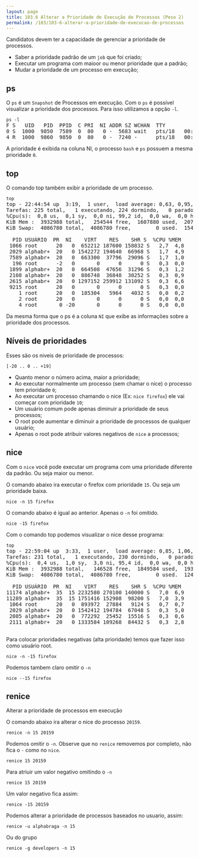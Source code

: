 ```yaml
---
layout: page
title: 103.6 Alterar a Prioridade de Execução de Processos (Peso 2)
permalink: /103/103-6-alterar-a-prioridade-de-execucao-de-processos
---
```


Candidatos devem ter a capacidade de gerenciar a prioridade de processos.


* Saber a prioridade padrão de um `job` que foi criado;
* Executar um programa com maioor ou menor prioridade que a padrão;
* Mudar a prioridade de um processo em execução;

## ps

O `ps` é um `Snapshot` de Processos em execução. Com o `ps` é possível visualizar a prioridade dos processos. Para isso utilizamos a opção `-l`.

<pre class="command-line language-bash" data-user="alphabraga" data-host="localhost">
<code>ps -l</code>
F S   UID   PID  PPID  C PRI  NI ADDR SZ WCHAN  TTY          TIME CMD
0 S  1000  9850  7589  0  80   0 -  5683 wait   pts/18   00:00:00 bash
4 R  1000  9860  9850  0  80   0 -  7240 -      pts/18   00:00:00 ps
</pre>

A prioridade é exibida na coluna NI, o processo `bash` e `ps` possuem a mesma prioridade `0`.


## top

O comando top também exibir a prioridade de um processo.


<pre class="command-line language-bash" data-user="alphabraga" data-host="localhost">
<code>top</code>
top - 22:44:54 up  3:19,  1 user,  load average: 0,63, 0,95, 1,00
Tarefas: 225 total,   1 executando, 224 dormindo,   0 parado,   0 zumbi
%Cpu(s):  0,8 us,  0,1 sy,  0,0 ni, 99,2 id,  0,0 wa,  0,0 hi,  0,0 si,  0,0 st
KiB Mem :  3932988 total,   254544 free,  1607880 used,  2070564 buff/cache
KiB Swap:  4086780 total,  4086780 free,        0 used.  1548744 avail Mem 

  PID USUÁRIO  PR  NI    VIRT    RES    SHR S  %CPU %MEM     TIME+ COMMAND                                                             
 1066 root      20   0  652212 187600 158832 S   2,7  4,8   2:53.38 Xorg                                                                
 2029 alphabr+  20   0 1542272 194640  66968 S   1,7  4,9   2:46.47 compiz                                                              
 7589 alphabr+  20   0  663300  37796  29096 S   1,7  1,0   0:03.77 gnome-terminal-                                                     
  196 root      -2   0       0      0      0 S   0,3  0,0   0:02.17 i915/signal:0                                                       
 1899 alphabr+  20   0  664508  47656  31296 S   0,3  1,2   0:06.60 hud-service                                                         
 2108 alphabr+  20   0  886748  36848  30252 S   0,3  0,9   0:06.60 nm-applet                                                           
 2615 alphabr+  20   0 1297152 259912 131092 S   0,3  6,6   4:54.04 chrome                                                              
 9215 root      20   0       0      0      0 S   0,3  0,0   0:00.22 kworker/1:1                                                         
    1 root      20   0  185304   5964   4032 S   0,0  0,2   0:01.64 systemd                                                             
    2 root      20   0       0      0      0 S   0,0  0,0   0:00.00 kthreadd                                                            
    4 root       0 -20       0      0      0 S   0,0  0,0   0:00.00 kworker/0:0H                 
</pre>


Da mesma forma que o ps é a coluna `NI` que exibe as informações sobre a prioridade dos processos. 


## Níveis de prioridades


Esses são os niveis de prioridade de processos:


	[-20 .. 0 .. +19]


* Quanto menor o número acima, maior a prioridade;
* Ao executar normalmente um processo (sem chamar o nice) o processo tem prioridade `0`;
* Ao executar um processo chamando o nice (Ex: `nice firefox`) ele vai começar com prioridade `10`;
* Um usuário comum pode apenas diminuir a prioridade de seus processos;
* O root pode aumentar e diminuir a prioridade de processos de qualquer usuário;
* Apenas o root pode atribuir valores negativos de `nice` a processos;


## nice

Com o `nice` você pode executar um programa com uma prioridade diferente da padrão. Ou seja maior ou menor.

O comando abaixo ira executar o firefox com prioridade `15`. Ou seja um prioridade baixa.

<pre class="command-line language-bash" data-user="alphabraga" data-host="localhost">
<code>nice -n 15 firefox</code>
</pre>

O comando abaixo é igual ao anterior. Apenas o `-n` foi omitido.

<pre class="command-line language-bash" data-user="alphabraga" data-host="localhost">
<code>nice -15 firefox</code>
</pre>


Com o comando top podemos visualizar o nice desse programa:

<pre class="command-line language-bash" data-user="alphabraga" data-host="localhost">
<code>top</code>
top - 22:59:04 up  3:33,  1 user,  load average: 0,85, 1,06, 1,04
Tarefas: 231 total,   1 executando, 230 dormindo,   0 parado,   0 zumbi
%Cpu(s):  0,4 us,  1,0 sy,  3,0 ni, 95,4 id,  0,0 wa,  0,0 hi,  0,2 si,  0,0 st
KiB Mem :  3932988 total,   146528 free,  1849584 used,  1936876 buff/cache
KiB Swap:  4086780 total,  4086780 free,        0 used.  1245840 avail Mem 

  PID USUÁRIO  PR  NI    VIRT    RES    SHR S  %CPU %MEM     TIME+ COMMAND                                                             
11174 alphabr+  35  15 2232580 270100 140000 S   7,0  6,9   0:09.03 firefox                                                             
11289 alphabr+  35  15 1751416 152908  98200 S   7,0  3,9   0:04.59 Web Content                                                         
 1064 root      20   0  893972  27884   9124 S   0,7  0,7   0:03.09 core                                                                
 2029 alphabr+  20   0 1542412 194784  67048 S   0,3  5,0   3:34.21 compiz                                                              
 2085 alphabr+  20   0  772292  25452  15516 S   0,3  0,6   0:11.54 core                                                                
 2111 alphabr+  20   0 1333584 109268  84432 S   0,3  2,8   0:18.05 nautilus      

</pre>

Para colocar prioridades negativas (alta prioridade) temos que fazer isso como usuário root.

<pre class="command-line language-bash" data-user="root" data-host="localhost">
<code>nice -n -15 firefox</code>
</pre>

Podemos tambem claro omitir o `-n`

<pre class="command-line language-bash" data-user="root" data-host="localhost">
<code>nice --15 firefox</code>
</pre>


## renice

Alterar a prioridade de processos em execução

O comando abaixo ira alterar o nice do processo `20159`.

<pre class="command-line language-bash" data-user="root" data-host="localhost">
<code>renice -n 15 20159</code>
</pre>

Podemos omitir o `-n`. Observe que no `renice` removemos por completo, não fica o `-` como no `nice`.

<pre class="command-line language-bash" data-user="root" data-host="localhost">
<code>renice 15 20159</code>
</pre>


Para atriuir um valor negativo omitindo o `-n`

<pre class="command-line language-bash" data-user="root" data-host="localhost">
<code>renice 15 20159</code>
</pre>

Um valor negativo fica assim:

<pre class="command-line language-bash" data-user="root" data-host="localhost">
<code>renice -15 20159</code>
</pre>


Podemos alterar a prioridade de processos baseados no usuario, assim:

<pre class="command-line language-bash" data-user="root" data-host="localhost">
<code>renice -u alphabraga -n 15</code>
</pre>


Ou do grupo

<pre class="command-line language-bash" data-user="root" data-host="localhost">
<code>renice -g developers -n 15</code>
</pre>


